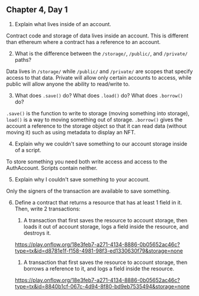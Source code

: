 ## Chapter 4, Day 1

1. Explain what lives inside of an account. 

Contract code and storage of data lives inside an account. This is different than ethereum where a contract has a reference to an account.

2. What is the difference between the `/storage/`, `/public/`, and `/private/` paths?

Data lives in `/storage/` while `/public/` and `/private/` are scopes that specify access
to that data.  Private will allow only certain accounts to access, while public will allow anyone the ability to read/write to.

3. What does `.save()` do? What does `.load()` do? What does `.borrow()` do?

`.save()` is the function to write to storage (moving something into storage), `load()` is a way to moving something out of storage.  `.borrow()` gives the account a reference to the storage object so that it can read data (without moving it) such as using metadata to display an NFT.

4. Explain why we couldn't save something to our account storage inside of a script.

To store something you need both write access and access to the AuthAccount.  Scripts contain neither.

5. Explain why I couldn't save something to your account.

Only the signers of the transaction are available to save something.

6. Define a contract that returns a resource that has at least 1 field in it. Then, write 2 transactions:

    1) A transaction that first saves the resource to account storage, then loads it out of account storage, logs a field inside the resource, and destroys it.

    https://play.onflow.org/18e3feb7-a271-4134-8886-0b05652ac46c?type=tx&id=d8781e1f-f158-4981-98f3-ed1330630f79&storage=none

    1) A transaction that first saves the resource to account storage, then borrows a reference to it, and logs a field inside the resource.

    https://play.onflow.org/18e3feb7-a271-4134-8886-0b05652ac46c?type=tx&id=8840b1cf-067c-4d94-8f80-bd9eb7535494&storage=none
